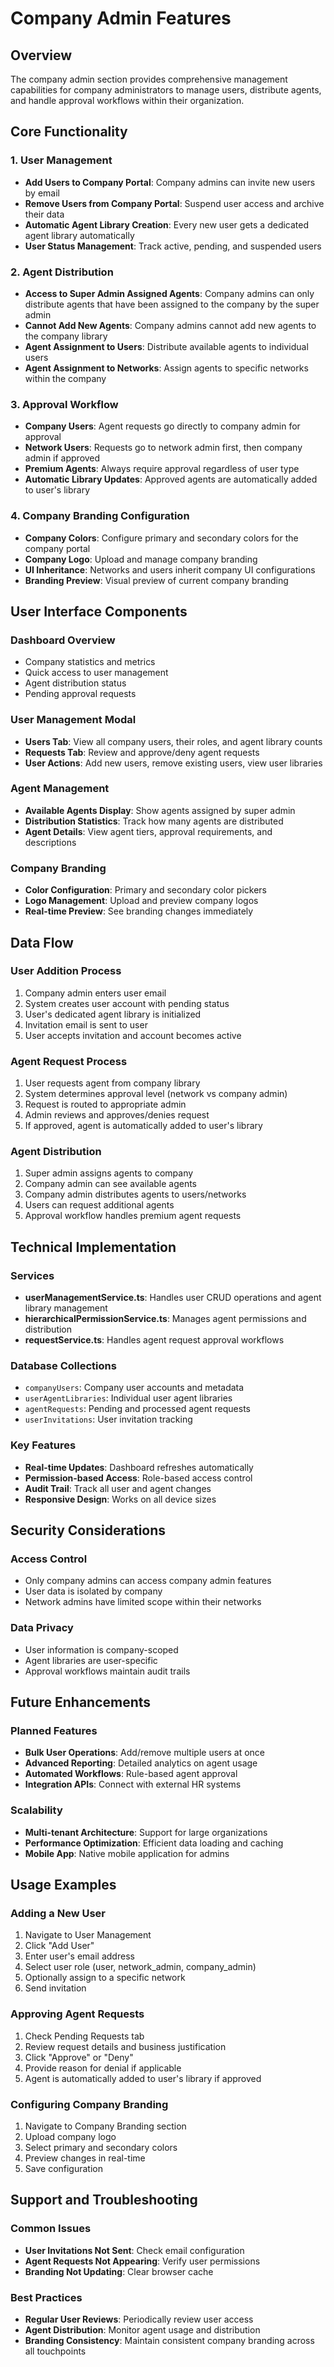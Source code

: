 # Company Admin Features

## Overview
The company admin section provides comprehensive management capabilities for company administrators to manage users, distribute agents, and handle approval workflows within their organization.

## Core Functionality

### 1. User Management
- **Add Users to Company Portal**: Company admins can invite new users by email
- **Remove Users from Company Portal**: Suspend user access and archive their data
- **Automatic Agent Library Creation**: Every new user gets a dedicated agent library automatically
- **User Status Management**: Track active, pending, and suspended users

### 2. Agent Distribution
- **Access to Super Admin Assigned Agents**: Company admins can only distribute agents that have been assigned to the company by the super admin
- **Cannot Add New Agents**: Company admins cannot add new agents to the company library
- **Agent Assignment to Users**: Distribute available agents to individual users
- **Agent Assignment to Networks**: Assign agents to specific networks within the company

### 3. Approval Workflow
- **Company Users**: Agent requests go directly to company admin for approval
- **Network Users**: Requests go to network admin first, then company admin if approved
- **Premium Agents**: Always require approval regardless of user type
- **Automatic Library Updates**: Approved agents are automatically added to user's library

### 4. Company Branding Configuration
- **Company Colors**: Configure primary and secondary colors for the company portal
- **Company Logo**: Upload and manage company branding
- **UI Inheritance**: Networks and users inherit company UI configurations
- **Branding Preview**: Visual preview of current company branding

## User Interface Components

### Dashboard Overview
- Company statistics and metrics
- Quick access to user management
- Agent distribution status
- Pending approval requests

### User Management Modal
- **Users Tab**: View all company users, their roles, and agent library counts
- **Requests Tab**: Review and approve/deny agent requests
- **User Actions**: Add new users, remove existing users, view user libraries

### Agent Management
- **Available Agents Display**: Show agents assigned by super admin
- **Distribution Statistics**: Track how many agents are distributed
- **Agent Details**: View agent tiers, approval requirements, and descriptions

### Company Branding
- **Color Configuration**: Primary and secondary color pickers
- **Logo Management**: Upload and preview company logos
- **Real-time Preview**: See branding changes immediately

## Data Flow

### User Addition Process
1. Company admin enters user email
2. System creates user account with pending status
3. User's dedicated agent library is initialized
4. Invitation email is sent to user
5. User accepts invitation and account becomes active

### Agent Request Process
1. User requests agent from company library
2. System determines approval level (network vs company admin)
3. Request is routed to appropriate admin
4. Admin reviews and approves/denies request
5. If approved, agent is automatically added to user's library

### Agent Distribution
1. Super admin assigns agents to company
2. Company admin can see available agents
3. Company admin distributes agents to users/networks
4. Users can request additional agents
5. Approval workflow handles premium agent requests

## Technical Implementation

### Services
- **userManagementService.ts**: Handles user CRUD operations and agent library management
- **hierarchicalPermissionService.ts**: Manages agent permissions and distribution
- **requestService.ts**: Handles agent request approval workflows

### Database Collections
- `companyUsers`: Company user accounts and metadata
- `userAgentLibraries`: Individual user agent libraries
- `agentRequests`: Pending and processed agent requests
- `userInvitations`: User invitation tracking

### Key Features
- **Real-time Updates**: Dashboard refreshes automatically
- **Permission-based Access**: Role-based access control
- **Audit Trail**: Track all user and agent changes
- **Responsive Design**: Works on all device sizes

## Security Considerations

### Access Control
- Only company admins can access company admin features
- User data is isolated by company
- Network admins have limited scope within their networks

### Data Privacy
- User information is company-scoped
- Agent libraries are user-specific
- Approval workflows maintain audit trails

## Future Enhancements

### Planned Features
- **Bulk User Operations**: Add/remove multiple users at once
- **Advanced Reporting**: Detailed analytics on agent usage
- **Automated Workflows**: Rule-based agent approval
- **Integration APIs**: Connect with external HR systems

### Scalability
- **Multi-tenant Architecture**: Support for large organizations
- **Performance Optimization**: Efficient data loading and caching
- **Mobile App**: Native mobile application for admins

## Usage Examples

### Adding a New User
1. Navigate to User Management
2. Click "Add User"
3. Enter user's email address
4. Select user role (user, network_admin, company_admin)
5. Optionally assign to a specific network
6. Send invitation

### Approving Agent Requests
1. Check Pending Requests tab
2. Review request details and business justification
3. Click "Approve" or "Deny"
4. Provide reason for denial if applicable
5. Agent is automatically added to user's library if approved

### Configuring Company Branding
1. Navigate to Company Branding section
2. Upload company logo
3. Select primary and secondary colors
4. Preview changes in real-time
5. Save configuration

## Support and Troubleshooting

### Common Issues
- **User Invitations Not Sent**: Check email configuration
- **Agent Requests Not Appearing**: Verify user permissions
- **Branding Not Updating**: Clear browser cache

### Best Practices
- **Regular User Reviews**: Periodically review user access
- **Agent Distribution**: Monitor agent usage and distribution
- **Branding Consistency**: Maintain consistent company branding across all touchpoints
